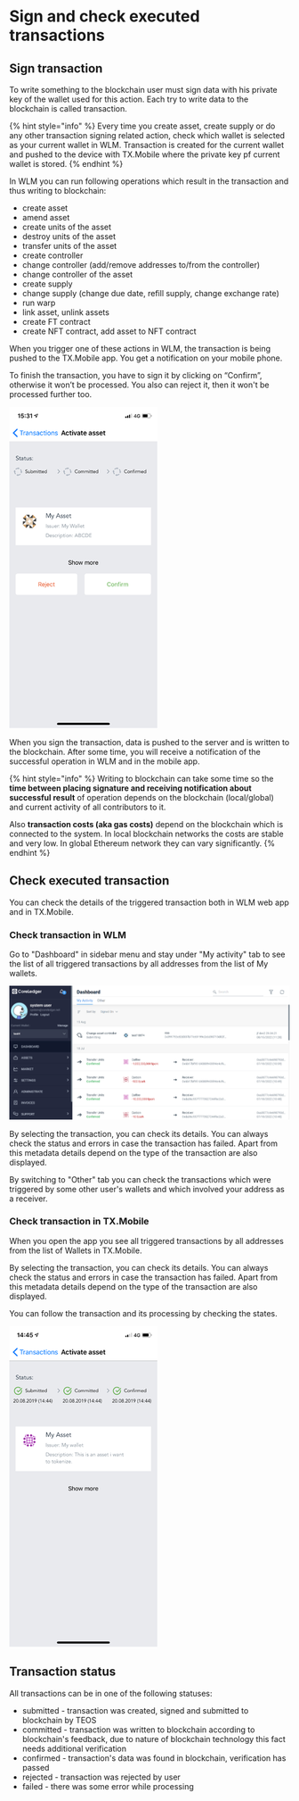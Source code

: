 # Sign and check executed transactions

## Sign transaction

To write something to the blockchain user must sign data with his private key of the wallet used for this action. Each try to write data to the blockchain is called transaction.&#x20;

{% hint style="info" %}
Every time you create asset, create supply or do any other transaction signing related action, check which wallet is selected as your current wallet in WLM. Transaction is created for the current wallet and pushed to the device with TX.Mobile where the private key pf current wallet is stored.
{% endhint %}

In WLM you can run following operations which result in the transaction and thus writing to blockchain:

* create asset
* amend asset
* create units of the asset
* destroy units of the asset
* transfer units of the asset
* create controller
* change controller (add/remove addresses to/from the controller)
* change controller of the asset
* create supply
* change supply (change due date, refill supply, change exchange rate)
* run warp
* link asset, unlink assets
* create FT contract
* create NFT contract, add asset to NFT contract

When you trigger one of these actions in WLM, the transaction is being pushed to the TX.Mobile app. You get a notification on your mobile phone.

To finish the transaction, you have to sign it by clicking on “Confirm”, otherwise it won’t be processed. You also can reject it, then it won't be processed further too.

![](<../.gitbook/assets/image (10).png>)

When you sign the transaction, data is pushed to the server and is written to the blockchain. After some time, you will receive a notification of the successful operation in WLM and in the mobile app.&#x20;

{% hint style="info" %}
Writing to blockchain can take some time so the **time between placing signature and receiving notification about successful result** of operation depends on the blockchain (local/global) and current activity of all contributors to it.

Also **transaction costs (aka gas costs)** depend on the blockchain which is connected to the system. In local blockchain networks the costs are stable and very low. In global Ethereum network they can vary significantly.
{% endhint %}

## Check executed transaction

You can check the details of the triggered transaction both in WLM web app and in TX.Mobile.

### Check transaction in WLM

Go to "Dashboard" in sidebar menu and stay under "My activity" tab to see the list of all triggered transactions by all addresses from the list of My wallets.

![](<../.gitbook/assets/image (62).png>)

By selecting the transaction, you can check its details. You can always check the status and errors in case the transaction has failed. Apart from this metadata details depend on the type of the transaction are also displayed.

By switching to "Other" tab you can check the transactions which were triggered by some other user's wallets and which involved your address as a receiver.

### Check transaction in TX.Mobile

When you open the app you see all triggered transactions by all addresses from the list of Wallets in TX.Mobile.&#x20;

By selecting the transaction, you can check its details. You can always check the status and errors in case the transaction has failed. Apart from this metadata details depend on the type of the transaction are also displayed.

You can follow the transaction and its processing by checking the states.

![](<../.gitbook/assets/image (74).png>)

## Transaction status

All transactions can be in one of the following statuses:

* submitted - transaction was created, signed and submitted to blockchain by TEOS
* committed - transaction was written to blockchain according to blockchain's feedback, due to nature of blockchain technology this fact needs additional verification
* confirmed - transaction's data was found in blockchain, verification has passed
* rejected - transaction was rejected by user
* failed - there was some error while processing

